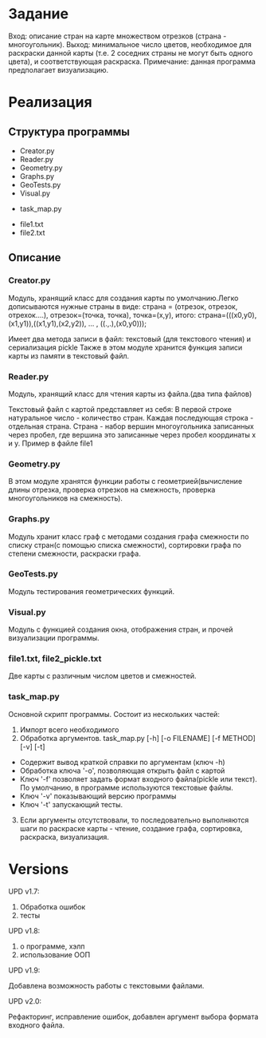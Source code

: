 Задание
=======

Вход: описание стран на карте множеством отрезков (страна - многоугольник). Выход: минимальное число цветов, необходимое для раскраски данной карты (т.е. 2 соседних страны не могут быть одного цвета), и соответствующая раскраска. Примечание: данная программа предполагает визуализацию.

Реализация
==========

Структура программы
-------------------

- Creator.py
- Reader.py
- Geometry.py
- Graphs.py
- GeoTests.py
- Visual.py
+ task_map.py
- file1.txt
- file2.txt
 
Описание
---------
 
### Creator.py
 Модуль, хранящий класс для создания карты по умолчанию.Легко дописываются нужные страны в виде: страна = (отрезок, отрезок, отрехок....), отрезок=(точка, точка), точка=(х,у), итого: страна=(((х0,у0),(х1,у1)),((х1,у1),(х2,у2)), ... , ((.,.),(х0,у0)));
 
 Имеет два метода записи в файл: текстовый (для текстового чтения) и сериализация pickle
Также в этом модуле хранится функция записи карты из памяти в текстовый файл.

### Reader.py
 Модуль, хранящий класс для чтения карты из файла.(два типа файлов)
  
  Текстовый файл с картой представляет из себя:
 В первой строке натуральное число - количество стран.
 Каждая последующая строка - отдельная страна. Страна - набор вершин многоугольника записанных через пробел, где вершина это записанные через пробел координаты х и у.
 Пример в файле file1
  
### Geometry.py
В этом модуле хранятся функции работы с геометрией(вычисление длины отрезка, проверка отрезков на смежность, проверка многоугольников на смежность).

### Graphs.py
Модуль хранит класс граф с методами создания графа смежности по списку стран(с помощью списка смежности), сортировки графа по степени смежности, раскраски графа.

### GeoTests.py
Модуль тестирования геометрических функций.

### Visual.py
Модуль с функцией создания окна, отображения стран, и прочей визуализации программы.

### file1.txt, file2_pickle.txt
Две карты с различным числом цветов и смежностей.

### task_map.py
Основной скрипт программы.
Состоит из нескольких частей:
1. Импорт всего необходимого
2. Обработка аргументов.
task_map.py [-h] [-o FILENAME] [-f METHOD] [-v] [-t]
- Содержит вывод краткой справки по аргументам (ключ -h)
- Обработка ключа '-o', позволяющая открыть файл с картой
- Ключ '-f' позволяет задать формат входного файла(pickle или текст). По умолчанию, в программе используются текстовые файлы.
- Ключ '-v' показывающий версию программы
- Ключ '-t' запускающий тесты.
3. Если аргументы отсутствовали, то последовательно выполняются шаги по раскраске карты - чтение, создание графа, сортировка, раскраска, визуализация.

Versions
========

UPD v1.7:

1. Обработка ошибок
2. тесты

UPD v1.8:

1.  о программе, хэлп
2.  использование ООП

UPD v1.9:

Добавлена возможность работы с текстовыми файлами.

UPD v2.0:

Рефакторинг, исправление ошибок, добавлен аргумент выбора формата входного файла.
